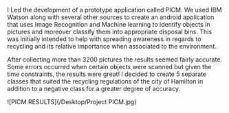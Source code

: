 

I Led the development of a prototype application called PICM. We used IBM Watson along with several other sources to create an android application that uses Image Recognition and Machine learning to identify objects in pictures and moreover classify them into appropriate disposal bins. This was initially intended to help with spreading awareness in regards to recycling and its relative importance when associated to the environment. 


After collecting more than 3200 pictures the results seemed fairly accurate. Some errors occurred when certain objects were scanned but given the time constraints, the results were great! I decided to create 5 separate classes that suited the recycling regulations of the city of Hamilton in addition to a negative class for a greater degree of accuracy. 

![PICM RESULTS](/Desktop/Project PICM.jpg)


